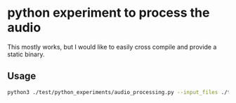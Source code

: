 # python experiment to process the audio
This mostly works, but I would like to easily cross compile and provide a static binary.

## Usage

```bash
python3 ./test/python_experiments/audio_processing.py --input_files ./test/test_assets/1-defozzy_5814.ogg ./test/test_assets/2-nip_8683.ogg ./test/test_assets/3-dfire_3638.ogg ./test/test_assets/4-Cranado_8025.ogg --intro_track ./test/test_assets/intro.mp3 --outro_track ./test/test_assets/intro.mp3 --output_file ./out.mp3
```
